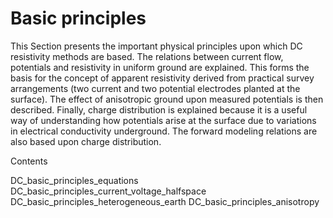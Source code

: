 # Basic principles

This Section presents the important physical principles upon which DC
resistivity methods are based. The relations between current flow,
potentials and resistivity in uniform ground are explained. This forms
the basis for the concept of apparent resistivity derived from practical
survey arrangements (two current and two potential electrodes planted at
the surface). The effect of anisotropic ground upon measured potentials
is then described. Finally, charge distribution is explained because it
is a useful way of understanding how potentials arise at the surface due
to variations in electrical conductivity underground. The forward
modeling relations are also based upon charge distribution.

Contents

<div class="toctree" maxdepth="1">

DC_basic_principles_equations
DC_basic_principles_current_voltage_halfspace
DC_basic_principles_heterogeneous_earth DC_basic_principles_anisotropy

</div>
